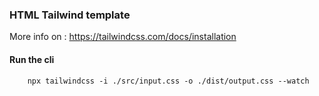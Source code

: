 ### HTML Tailwind template

More info on : https://tailwindcss.com/docs/installation


#### Run the cli 
``` shell
    npx tailwindcss -i ./src/input.css -o ./dist/output.css --watch
```